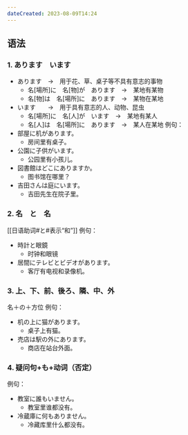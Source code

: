 ```yaml
---
dateCreated: 2023-08-09T14:24
---
```

## 语法
### 1. あります　います
- あります　→　用于花、草、桌子等不具有意志的事物
	- 名\[場所\]に　名\[物\]が　あります　→　某地有某物
	- 名\[物\]は　名\[場所\]に　あります　→　某物在某地
- います　　→　用于具有意志的人、动物、昆虫
	- 名\[場所\]に　名\[人\]が　います　→　某地有某人
	- 名\[人\]は　名\[場所\]に　あります　→　某人在某地
例句：
- 部屋に机があります。
	- 房间里有桌子。
- 公園に子供がいます。
	- 公园里有小孩儿。
- 図書館はどこにありますか。
	- 图书馆在哪里？
- 吉田さんは庭にいます。
	- 吉田先生在院子里。
### 2. 名　と　名
[[日语助词#と#表示“和”]]
例句：
- 時計と眼鏡
	- 时钟和眼镜
- 居間にテレビとビデオがあります。
	- 客厅有电视和录像机。
### 3. 上、下、前、後ろ、隣、中、外
名＋の＋方位
例句：
- 机の上に猫があります。
	- 桌子上有猫。
- 売店は駅の外にあります。
	- 商店在站台外面。
### 4. 疑问句+も+动词（否定）
例句：
- 教室に誰もいません。
	- 教室里谁都没有。
- 冷蔵庫に何もありません。
	- 冷藏库里什么都没有。